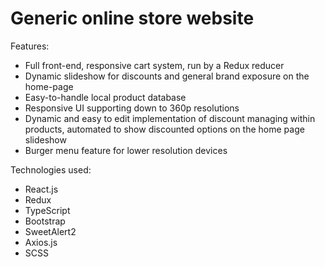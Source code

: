 # Generic online store website

Features:

* Full front-end, responsive cart system, run by a Redux reducer
* Dynamic slideshow for discounts and general brand exposure on the home-page
* Easy-to-handle local product database
* Responsive UI supporting down to 360p resolutions
* Dynamic and easy to edit implementation of discount managing within products, automated to show discounted options on the home page slideshow
* Burger menu feature for lower resolution devices

Technologies used:

* React.js
* Redux
* TypeScript
* Bootstrap
* SweetAlert2
* Axios.js
* SCSS
